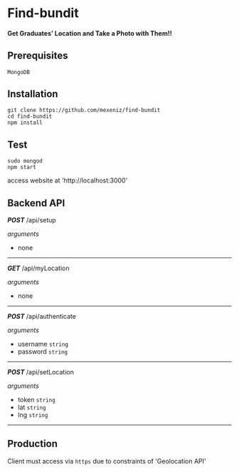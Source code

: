 # Find-bundit
#### Get Graduates' Location and Take a Photo with Them!!
## Prerequisites
```
MongoDB
```
## Installation
```
git clone https://github.com/mexeniz/find-bundit
cd find-bundit
npm install
```
## Test
```
sudo mongod
npm start
```
access website at 'http://localhost:3000'
## Backend API
**_POST_** /api/setup

_arguments_
- none

---
**_GET_** /api/myLocation

_arguments_
- none

---
**_POST_** /api/authenticate

_arguments_
- username `string`
- password `string`

---
**_POST_** /api/setLocation

_arguments_
- token `string`
- lat `string`
- lng `string`

---
## Production
Client must access via `https` due to constraints of 'Geolocation API'
